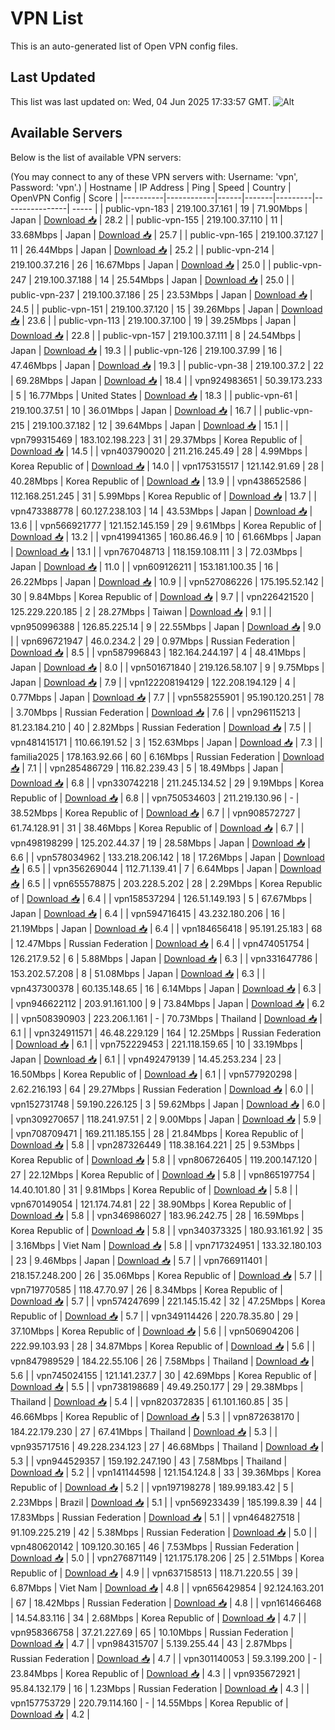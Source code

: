 # VPN List

This is an auto-generated list of Open VPN config files.

## Last Updated

This list was last updated on: Wed, 04 Jun 2025 17:33:57 GMT.
![Alt](https://repobeats.axiom.co/api/embed/186b98318ef1479477931607c1ad7d823f12451f.svg "Repobeats analytics image")

## Available Servers

Below is the list of available VPN servers:

(You may connect to any of these VPN servers with: Username: 'vpn', Password: 'vpn'.)
| Hostname | IP Address | Ping | Speed | Country | OpenVPN Config | Score |
|----------|------------|------|-------|---------|----------------| ----- |
| public-vpn-183 | 219.100.37.161 | 19 | 71.90Mbps | Japan | [Download 📥](./configs/server_0_JP.ovpn) | 28.2 |
| public-vpn-155 | 219.100.37.110 | 11 | 33.68Mbps | Japan | [Download 📥](./configs/server_1_JP.ovpn) | 25.7 |
| public-vpn-165 | 219.100.37.127 | 11 | 26.44Mbps | Japan | [Download 📥](./configs/server_2_JP.ovpn) | 25.2 |
| public-vpn-214 | 219.100.37.216 | 26 | 16.67Mbps | Japan | [Download 📥](./configs/server_3_JP.ovpn) | 25.0 |
| public-vpn-247 | 219.100.37.188 | 14 | 25.54Mbps | Japan | [Download 📥](./configs/server_4_JP.ovpn) | 25.0 |
| public-vpn-237 | 219.100.37.186 | 25 | 23.53Mbps | Japan | [Download 📥](./configs/server_5_JP.ovpn) | 24.5 |
| public-vpn-151 | 219.100.37.120 | 15 | 39.26Mbps | Japan | [Download 📥](./configs/server_6_JP.ovpn) | 23.6 |
| public-vpn-113 | 219.100.37.100 | 19 | 39.25Mbps | Japan | [Download 📥](./configs/server_7_JP.ovpn) | 22.8 |
| public-vpn-157 | 219.100.37.111 | 8 | 24.54Mbps | Japan | [Download 📥](./configs/server_8_JP.ovpn) | 19.3 |
| public-vpn-126 | 219.100.37.99 | 16 | 47.46Mbps | Japan | [Download 📥](./configs/server_9_JP.ovpn) | 19.3 |
| public-vpn-38 | 219.100.37.2 | 22 | 69.28Mbps | Japan | [Download 📥](./configs/server_10_JP.ovpn) | 18.4 |
| vpn924983651 | 50.39.173.233 | 5 | 16.77Mbps | United States | [Download 📥](./configs/server_11_US.ovpn) | 18.3 |
| public-vpn-61 | 219.100.37.51 | 10 | 36.01Mbps | Japan | [Download 📥](./configs/server_12_JP.ovpn) | 16.7 |
| public-vpn-215 | 219.100.37.182 | 12 | 39.64Mbps | Japan | [Download 📥](./configs/server_13_JP.ovpn) | 15.1 |
| vpn799315469 | 183.102.198.223 | 31 | 29.37Mbps | Korea Republic of | [Download 📥](./configs/server_14_KR.ovpn) | 14.5 |
| vpn403790020 | 211.216.245.49 | 28 | 4.99Mbps | Korea Republic of | [Download 📥](./configs/server_15_KR.ovpn) | 14.0 |
| vpn175315517 | 121.142.91.69 | 28 | 40.28Mbps | Korea Republic of | [Download 📥](./configs/server_16_KR.ovpn) | 13.9 |
| vpn438652586 | 112.168.251.245 | 31 | 5.99Mbps | Korea Republic of | [Download 📥](./configs/server_17_KR.ovpn) | 13.7 |
| vpn473388778 | 60.127.238.103 | 14 | 43.53Mbps | Japan | [Download 📥](./configs/server_18_JP.ovpn) | 13.6 |
| vpn566921777 | 121.152.145.159 | 29 | 9.61Mbps | Korea Republic of | [Download 📥](./configs/server_19_KR.ovpn) | 13.2 |
| vpn419941365 | 160.86.46.9 | 10 | 61.66Mbps | Japan | [Download 📥](./configs/server_20_JP.ovpn) | 13.1 |
| vpn767048713 | 118.159.108.111 | 3 | 72.03Mbps | Japan | [Download 📥](./configs/server_21_JP.ovpn) | 11.0 |
| vpn609126211 | 153.181.100.35 | 16 | 26.22Mbps | Japan | [Download 📥](./configs/server_22_JP.ovpn) | 10.9 |
| vpn527086226 | 175.195.52.142 | 30 | 9.84Mbps | Korea Republic of | [Download 📥](./configs/server_23_KR.ovpn) | 9.7 |
| vpn226421520 | 125.229.220.185 | 2 | 28.27Mbps | Taiwan | [Download 📥](./configs/server_24_TW.ovpn) | 9.1 |
| vpn950996388 | 126.85.225.14 | 9 | 22.55Mbps | Japan | [Download 📥](./configs/server_25_JP.ovpn) | 9.0 |
| vpn696721947 | 46.0.234.2 | 29 | 0.97Mbps | Russian Federation | [Download 📥](./configs/server_26_RU.ovpn) | 8.5 |
| vpn587996843 | 182.164.244.197 | 4 | 48.41Mbps | Japan | [Download 📥](./configs/server_27_JP.ovpn) | 8.0 |
| vpn501671840 | 219.126.58.107 | 9 | 9.75Mbps | Japan | [Download 📥](./configs/server_28_JP.ovpn) | 7.9 |
| vpn122208194129 | 122.208.194.129 | 4 | 0.77Mbps | Japan | [Download 📥](./configs/server_29_JP.ovpn) | 7.7 |
| vpn558255901 | 95.190.120.251 | 78 | 3.70Mbps | Russian Federation | [Download 📥](./configs/server_30_RU.ovpn) | 7.6 |
| vpn296115213 | 81.23.184.210 | 40 | 2.82Mbps | Russian Federation | [Download 📥](./configs/server_31_RU.ovpn) | 7.5 |
| vpn481415171 | 110.66.191.52 | 3 | 152.63Mbps | Japan | [Download 📥](./configs/server_32_JP.ovpn) | 7.3 |
| familia2025 | 178.163.92.66 | 60 | 6.16Mbps | Russian Federation | [Download 📥](./configs/server_33_RU.ovpn) | 7.1 |
| vpn285486729 | 116.82.239.43 | 5 | 18.49Mbps | Japan | [Download 📥](./configs/server_34_JP.ovpn) | 6.8 |
| vpn330742218 | 211.245.134.52 | 29 | 9.19Mbps | Korea Republic of | [Download 📥](./configs/server_35_KR.ovpn) | 6.8 |
| vpn750534603 | 211.219.130.96 | - | 38.52Mbps | Korea Republic of | [Download 📥](./configs/server_36_KR.ovpn) | 6.7 |
| vpn908572727 | 61.74.128.91 | 31 | 38.46Mbps | Korea Republic of | [Download 📥](./configs/server_37_KR.ovpn) | 6.7 |
| vpn498198299 | 125.202.44.37 | 19 | 28.58Mbps | Japan | [Download 📥](./configs/server_38_JP.ovpn) | 6.6 |
| vpn578034962 | 133.218.206.142 | 18 | 17.26Mbps | Japan | [Download 📥](./configs/server_39_JP.ovpn) | 6.5 |
| vpn356269044 | 112.71.139.41 | 7 | 6.64Mbps | Japan | [Download 📥](./configs/server_40_JP.ovpn) | 6.5 |
| vpn655578875 | 203.228.5.202 | 28 | 2.29Mbps | Korea Republic of | [Download 📥](./configs/server_41_KR.ovpn) | 6.4 |
| vpn158537294 | 126.51.149.193 | 5 | 67.67Mbps | Japan | [Download 📥](./configs/server_42_JP.ovpn) | 6.4 |
| vpn594716415 | 43.232.180.206 | 16 | 21.19Mbps | Japan | [Download 📥](./configs/server_43_JP.ovpn) | 6.4 |
| vpn184656418 | 95.191.25.183 | 68 | 12.47Mbps | Russian Federation | [Download 📥](./configs/server_44_RU.ovpn) | 6.4 |
| vpn474051754 | 126.217.9.52 | 6 | 5.88Mbps | Japan | [Download 📥](./configs/server_45_JP.ovpn) | 6.3 |
| vpn331647786 | 153.202.57.208 | 8 | 51.08Mbps | Japan | [Download 📥](./configs/server_46_JP.ovpn) | 6.3 |
| vpn437300378 | 60.135.148.65 | 16 | 6.14Mbps | Japan | [Download 📥](./configs/server_47_JP.ovpn) | 6.3 |
| vpn946622112 | 203.91.161.100 | 9 | 73.84Mbps | Japan | [Download 📥](./configs/server_48_JP.ovpn) | 6.2 |
| vpn508390903 | 223.206.1.161 | - | 70.73Mbps | Thailand | [Download 📥](./configs/server_49_TH.ovpn) | 6.1 |
| vpn324911571 | 46.48.229.129 | 164 | 12.25Mbps | Russian Federation | [Download 📥](./configs/server_50_RU.ovpn) | 6.1 |
| vpn752229453 | 221.118.159.65 | 10 | 33.19Mbps | Japan | [Download 📥](./configs/server_51_JP.ovpn) | 6.1 |
| vpn492479139 | 14.45.253.234 | 23 | 16.50Mbps | Korea Republic of | [Download 📥](./configs/server_52_KR.ovpn) | 6.1 |
| vpn577920298 | 2.62.216.193 | 64 | 29.27Mbps | Russian Federation | [Download 📥](./configs/server_53_RU.ovpn) | 6.0 |
| vpn152731748 | 59.190.226.125 | 3 | 59.62Mbps | Japan | [Download 📥](./configs/server_54_JP.ovpn) | 6.0 |
| vpn309270657 | 118.241.97.51 | 2 | 9.00Mbps | Japan | [Download 📥](./configs/server_55_JP.ovpn) | 5.9 |
| vpn708709471 | 169.211.185.155 | 28 | 21.84Mbps | Korea Republic of | [Download 📥](./configs/server_56_KR.ovpn) | 5.8 |
| vpn287326449 | 118.38.164.221 | 25 | 9.53Mbps | Korea Republic of | [Download 📥](./configs/server_57_KR.ovpn) | 5.8 |
| vpn806726405 | 119.200.147.120 | 27 | 22.12Mbps | Korea Republic of | [Download 📥](./configs/server_58_KR.ovpn) | 5.8 |
| vpn865197754 | 14.40.101.80 | 31 | 9.81Mbps | Korea Republic of | [Download 📥](./configs/server_59_KR.ovpn) | 5.8 |
| vpn670149054 | 121.174.74.81 | 22 | 38.90Mbps | Korea Republic of | [Download 📥](./configs/server_60_KR.ovpn) | 5.8 |
| vpn346986027 | 183.96.242.75 | 28 | 16.59Mbps | Korea Republic of | [Download 📥](./configs/server_61_KR.ovpn) | 5.8 |
| vpn340373325 | 180.93.161.92 | 35 | 3.16Mbps | Viet Nam | [Download 📥](./configs/server_62_VN.ovpn) | 5.8 |
| vpn717324951 | 133.32.180.103 | 23 | 9.46Mbps | Japan | [Download 📥](./configs/server_63_JP.ovpn) | 5.7 |
| vpn766911401 | 218.157.248.200 | 26 | 35.06Mbps | Korea Republic of | [Download 📥](./configs/server_64_KR.ovpn) | 5.7 |
| vpn719770585 | 118.47.70.97 | 26 | 8.34Mbps | Korea Republic of | [Download 📥](./configs/server_65_KR.ovpn) | 5.7 |
| vpn574247699 | 221.145.15.42 | 32 | 47.25Mbps | Korea Republic of | [Download 📥](./configs/server_66_KR.ovpn) | 5.7 |
| vpn349114426 | 220.78.35.80 | 29 | 37.10Mbps | Korea Republic of | [Download 📥](./configs/server_67_KR.ovpn) | 5.6 |
| vpn506904206 | 222.99.103.93 | 28 | 34.87Mbps | Korea Republic of | [Download 📥](./configs/server_68_KR.ovpn) | 5.6 |
| vpn847989529 | 184.22.55.106 | 26 | 7.58Mbps | Thailand | [Download 📥](./configs/server_69_TH.ovpn) | 5.6 |
| vpn745024155 | 121.141.237.7 | 30 | 42.69Mbps | Korea Republic of | [Download 📥](./configs/server_70_KR.ovpn) | 5.5 |
| vpn738198689 | 49.49.250.177 | 29 | 29.38Mbps | Thailand | [Download 📥](./configs/server_71_TH.ovpn) | 5.4 |
| vpn820372835 | 61.101.160.85 | 35 | 46.66Mbps | Korea Republic of | [Download 📥](./configs/server_72_KR.ovpn) | 5.3 |
| vpn872638170 | 184.22.179.230 | 27 | 67.41Mbps | Thailand | [Download 📥](./configs/server_73_TH.ovpn) | 5.3 |
| vpn935717516 | 49.228.234.123 | 27 | 46.68Mbps | Thailand | [Download 📥](./configs/server_74_TH.ovpn) | 5.3 |
| vpn944529357 | 159.192.247.190 | 43 | 7.58Mbps | Thailand | [Download 📥](./configs/server_75_TH.ovpn) | 5.2 |
| vpn141144598 | 121.154.124.8 | 33 | 39.36Mbps | Korea Republic of | [Download 📥](./configs/server_76_KR.ovpn) | 5.2 |
| vpn197198278 | 189.99.183.42 | 5 | 2.23Mbps | Brazil | [Download 📥](./configs/server_77_BR.ovpn) | 5.1 |
| vpn569233439 | 185.199.8.39 | 44 | 17.83Mbps | Russian Federation | [Download 📥](./configs/server_78_RU.ovpn) | 5.1 |
| vpn464827518 | 91.109.225.219 | 42 | 5.38Mbps | Russian Federation | [Download 📥](./configs/server_79_RU.ovpn) | 5.0 |
| vpn480620142 | 109.120.30.165 | 46 | 7.53Mbps | Russian Federation | [Download 📥](./configs/server_80_RU.ovpn) | 5.0 |
| vpn276871149 | 121.175.178.206 | 25 | 2.51Mbps | Korea Republic of | [Download 📥](./configs/server_81_KR.ovpn) | 4.9 |
| vpn637158513 | 118.71.220.55 | 39 | 6.87Mbps | Viet Nam | [Download 📥](./configs/server_82_VN.ovpn) | 4.8 |
| vpn656429854 | 92.124.163.201 | 67 | 18.42Mbps | Russian Federation | [Download 📥](./configs/server_83_RU.ovpn) | 4.8 |
| vpn161466468 | 14.54.83.116 | 34 | 2.68Mbps | Korea Republic of | [Download 📥](./configs/server_84_KR.ovpn) | 4.7 |
| vpn958366758 | 37.21.227.69 | 65 | 10.10Mbps | Russian Federation | [Download 📥](./configs/server_85_RU.ovpn) | 4.7 |
| vpn984315707 | 5.139.255.44 | 43 | 2.87Mbps | Russian Federation | [Download 📥](./configs/server_86_RU.ovpn) | 4.7 |
| vpn301140053 | 59.3.199.200 | - | 23.84Mbps | Korea Republic of | [Download 📥](./configs/server_87_KR.ovpn) | 4.3 |
| vpn935672921 | 95.84.132.179 | 16 | 1.23Mbps | Russian Federation | [Download 📥](./configs/server_88_RU.ovpn) | 4.3 |
| vpn157753729 | 220.79.114.160 | - | 14.55Mbps | Korea Republic of | [Download 📥](./configs/server_89_KR.ovpn) | 4.2 |
